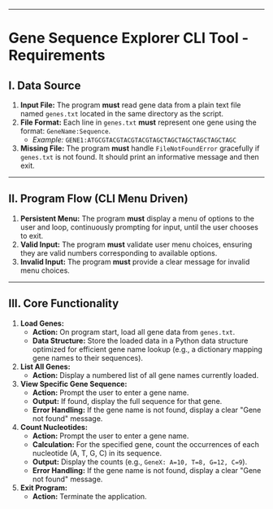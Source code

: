 
---

# Gene Sequence Explorer CLI Tool - Requirements

## I. Data Source

1.  **Input File:** The program **must** read gene data from a plain text file named `genes.txt` located in the same directory as the script.
2.  **File Format:** Each line in `genes.txt` **must** represent one gene using the format: `GeneName:Sequence`.
    * *Example:* `GENE1:ATGCGTACGTACGTACGTAGCTAGCTAGCTAGCTAGCTAGC`
3.  **Missing File:** The program **must** handle `FileNotFoundError` gracefully if `genes.txt` is not found. It should print an informative message and then exit.

---

## II. Program Flow (CLI Menu Driven)

1.  **Persistent Menu:** The program **must** display a menu of options to the user and loop, continuously prompting for input, until the user chooses to exit.
2.  **Valid Input:** The program **must** validate user menu choices, ensuring they are valid numbers corresponding to available options.
3.  **Invalid Input:** The program **must** provide a clear message for invalid menu choices.

---

## III. Core Functionality

1.  **Load Genes:**
    * **Action:** On program start, load all gene data from `genes.txt`.
    * **Data Structure:** Store the loaded data in a Python data structure optimized for efficient gene name lookup (e.g., a dictionary mapping gene names to their sequences).
2.  **List All Genes:**
    * **Action:** Display a numbered list of all gene names currently loaded.
3.  **View Specific Gene Sequence:**
    * **Action:** Prompt the user to enter a gene name.
    * **Output:** If found, display the full sequence for that gene.
    * **Error Handling:** If the gene name is not found, display a clear "Gene not found" message.
4.  **Count Nucleotides:**
    * **Action:** Prompt the user to enter a gene name.
    * **Calculation:** For the specified gene, count the occurrences of each nucleotide (A, T, G, C) in its sequence.
    * **Output:** Display the counts (e.g., `GeneX: A=10, T=8, G=12, C=9`).
    * **Error Handling:** If the gene name is not found, display a clear "Gene not found" message.
5.  **Exit Program:**
    * **Action:** Terminate the application.
